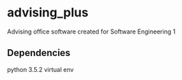 # advising_plus
Advising office software created for Software Engineering 1

## Dependencies
python 3.5.2
virtual env

